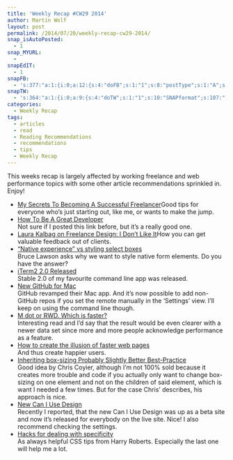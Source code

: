 ```yaml
---
title: 'Weekly Recap #CW29 2014'
author: Martin Wolf
layout: post
permalink: /2014/07/20/weekly-recap-cw29-2014/
snap_isAutoPosted:
  - 1
snap_MYURL:
  - 
snapEdIT:
  - 1
snapFB:
  - 's:377:"a:1:{i:0;a:12:{s:4:"doFB";s:1:"1";s:8:"postType";s:1:"A";s:10:"AttachPost";s:1:"2";s:10:"SNAPformat";s:35:"New post on MartinWolf.org: %TITLE%";s:9:"isAutoImg";s:1:"A";s:8:"imgToUse";s:0:"";s:9:"isAutoURL";s:1:"A";s:8:"urlToUse";s:0:"";s:11:"isPrePosted";s:1:"1";s:8:"isPosted";s:1:"1";s:4:"pgID";s:31:"711305895599362_736805499716068";s:5:"pDate";s:19:"2014-07-20 09:37:06";}}";'
snapTW:
  - 's:364:"a:1:{i:0;a:9:{s:4:"doTW";s:1:"1";s:10:"SNAPformat";s:107:"[Weekly Recap] CW29 2014: %URL% //feat. @laurakalbag @chriscoyier @csswizardry @brucel @tameverts and more!";s:8:"attchImg";s:1:"0";s:9:"isAutoImg";s:1:"A";s:8:"imgToUse";s:0:"";s:11:"isPrePosted";s:1:"1";s:8:"isPosted";s:1:"1";s:4:"pgID";s:18:"490792488719089666";s:5:"pDate";s:19:"2014-07-20 09:37:02";}}";'
categories:
  - Weekly Recap
tags:
  - articles
  - read
  - Reading Recommendations
  - recommendations
  - tips
  - Weekly Recap
---
```

This weeks recap is largely affected by working freelance and web performance topics with some other article recommendations sprinkled in. Enjoy!

<!--more-->

  * [My Secrets To Becoming A Successful Freelancer][1]Good tips for everyone who&#8217;s just starting out, like me, or wants to make the jump.
  * [How To Be A Great Developer][2]  
    Not sure if I posted this link before, but it&#8217;s a really good one.
  * [Laura Kalbag on Freelance Design: I Don’t Like It][3]How you can get valuable feedback out of clients.
  * [“Native experience” vs styling select boxes][4]  
    Bruce Lawson asks why we want to style native form elements. Do you have the answer?
  * [iTerm2 2.0 Released][5]  
    Stable 2.0 of my favourite command line app was released.
  * [New GitHub for Mac][6]  
    GitHub revamped their Mac app. And it&#8217;s now possible to add non-GitHub repos if you set the remote manually in the &#8216;Settings&#8217; view. I&#8217;ll keep on using the command line though.
  * [M dot or RWD. Which is faster?][7]  
    Interesting read and I&#8217;d say that the result would be even clearer with a newer data set since more and more people acknowledge performance as a feature.
  * [How to create the illusion of faster web pages][8]  
    And thus create happier users.
  * [Inheriting box-sizing Probably Slightly Better Best-Practice][9]  
    Good idea by Chris Coyier, although I&#8217;m not 100% sold because it creates more trouble and code if you actually only want to change box-sizing on one element and not on the children of said element, which is want I needed a few times. But for the case Chris&#8217; describes, his approach is nice.
  * [New Can I Use Design][10]  
    Recently I reported, that the new Can I Use Design was up as a beta site and now it&#8217;s released for everybody on the live site. Nice! I also recommend checking the settings.
  * [Hacks for dealing with specificity][11]  
    As always helpful CSS tips from Harry Roberts. Especially the last one will help me a lot.

 [1]: http://blog.careerfoundry.com/my-secrets-to-becoming-a-successful-freelancer-and-how-you-can-get-out-of-your-desk-job-in-30-days/
 [2]: http://funkatron.com/posts/how-to-be-a-great-developer.html
 [3]: http://alistapart.com/column/i-dont-like-it
 [4]: http://www.brucelawson.co.uk/2014/native-experience-vs-styling-select-boxes/
 [5]: http://www.iterm2.com/news.html
 [6]: https://mac.github.com
 [7]: http://bigqueri.es/t/m-dot-or-rwd-which-is-faster/296
 [8]: http://www.webperformancetoday.com/2014/07/16/eight-tricks-improve-perceived-web-performance/
 [9]: http://css-tricks.com/inheriting-box-sizing-probably-slightly-better-best-practice/
 [10]: http://caniuse.com/feed/148
 [11]: http://csswizardry.com/2014/07/hacks-for-dealing-with-specificity/